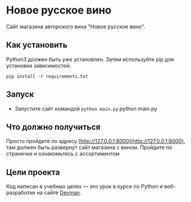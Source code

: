 # Новое русское вино

Сайт магазина авторского вина "Новое русское вино".

## Как установить

Python3 должен быть уже установлен. Затем используйте pip для установки зависимостей:

    pip install -r requirements.txt

## Запуск

- Запустите сайт командой `python main.py`
    python main.py


## Что должно получиться

Просто пройдите по адресу [http://127.0.0.1:8000](http://127.0.0.1:8000), там должен быть развернут сайт магазина с вином.
Пройдите по страничке и ознакомьтесь с ассортиментом

## Цели проекта

Код написан в учебных целях — это урок в курсе по Python и веб-разработке на сайте [Devman](https://dvmn.org).
